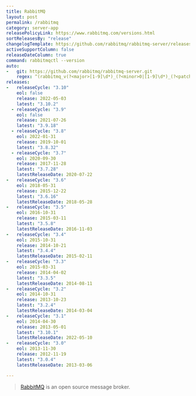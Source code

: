 ```yaml
---
title: RabbitMQ
layout: post
permalink: /rabbitmq
category: server-app
releasePolicyLink: https://www.rabbitmq.com/versions.html
sortReleasesBy: "release"
changelogTemplate: https://github.com/rabbitmq/rabbitmq-server/releases/tag/v__LATEST__
activeSupportColumn: false
releaseDateColumn: true
command: rabbitmqctl --version
auto:
-   git: https://github.com/rabbitmq/rabbitmq-server.git
    regex: ^(rabbitmq_v(?<major>[1-9]\d*)_(?<minor>0|[1-9]\d*)_(?<patch>0|[1-9]\d*)|v(?<major>[1-9]\d*)\.(?<minor>0|[1-9]\d*)\.(?<patch>0|[1-9]\d*))$
releases:
-   releaseCycle: "3.10"
    eol: false
    release: 2022-05-03
    latest: "3.10.2"
  - releaseCycle: "3.9"
    eol: false
    release: 2021-07-26
    latest: "3.9.18"
  - releaseCycle: "3.8"
    eol: 2022-01-31
    release: 2019-10-01
    latest: "3.8.32"
  - releaseCycle: "3.7"
    eol: 2020-09-30
    release: 2017-11-28
    latest: "3.7.28"
    latestReleaseDate: 2020-07-22
-   releaseCycle: "3.6"
    eol: 2018-05-31
    release: 2015-12-22
    latest: "3.6.16"
    latestReleaseDate: 2018-05-28
-   releaseCycle: "3.5"
    eol: 2016-10-31
    release: 2015-03-11
    latest: "3.5.8"
    latestReleaseDate: 2016-11-03
-   releaseCycle: "3.4"
    eol: 2015-10-31
    release: 2014-10-21
    latest: "3.4.4"
    latestReleaseDate: 2015-02-11
-   releaseCycle: "3.3"
    eol: 2015-03-31
    release: 2014-04-02
    latest: "3.3.5"
    latestReleaseDate: 2014-08-11
-   releaseCycle: "3.2"
    eol: 2014-10-31
    release: 2013-10-23
    latest: "3.2.4"
    latestReleaseDate: 2014-03-04
-   releaseCycle: "3.1"
    eol: 2014-04-30
    release: 2013-05-01
    latest: "3.10.1"
    latestReleaseDate: 2022-05-10
-   releaseCycle: "3.0"
    eol: 2013-11-30
    release: 2012-11-19
    latest: "3.0.4"
    latestReleaseDate: 2013-03-06

---
```


> [RabbitMQ](https://www.rabbitmq.com/) is an open source message broker.
